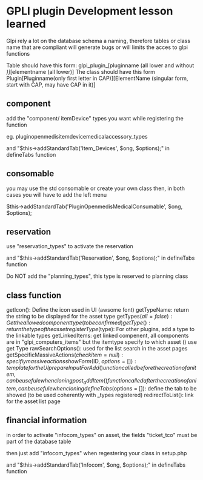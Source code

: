 # GPLI plugin Development lesson learned

Glpi rely a lot on the database schema a naming, therefore tables or class name that are compliant will generate bugs or will limits the acces to glpi functions

Table should have this form: glpi_plugin_[pluginname (all lower and without _)]_[elementname (all lower)]
The class should have this form Plugin[Pluginname(only first letter in CAP)][ElementName (singular form, start with CAP, may have CAP in it)]

## component

add the "component/ itemDevice" types you want while registering the function 

eg. pluginopenmedisitemdevicemedicalaccessory_types

and "$this->addStandardTab('Item_Devices', $ong, $options);" in defineTabs function

## consomable

you may use the std consomable or create your own class then, in both cases you will have to add the left menu

$this->addStandardTab('PluginOpenmedisMedicalConsumable', $ong, $options);



## reservation

use "reservation_types" to activate the reservation 

and "$this->addStandardTab('Reservation', $ong, $options);" in defineTabs function

Do NOT add the  "planning_types", this type is reserved to planning class

## class function

getIcon(): Define the icon used in UI (awsome font) 
getTypeName: return the string to be displayed for the asset type
getTypes($all = false): Get the allowed component type (to be confirmed)
getType(): return the type of the asset
registerType($type): For other plugins, add a type to the linkable types
getLinkedItems: get linked compenent, all components are in "glpi_computers_items" but the itemtype specify to which asset () use get Type
rawSearchOptions(): used for the list search in the asset pages
getSpecificMassiveActions($checkitem = null): specifiy massive actions
showForm($ID, $options = []): template for the UI
prepareInputForAdd() unction called before the creation of an item, can be usefule when cloning
post_addItem() function called after the creation of an item, can be usefule when cloning
defineTabs($options = []): define the tab to be showed (to be used coherently with _types registered)
redirectToList(): link for the asset list page

## financial information

in order to activate "infocom_types" on asset, the fields "ticket_tco" must be part of the database table

then just add "infocom_types" when regestering your class in setup.php

and "$this->addStandardTab('Infocom', $ong, $options);" in defineTabs function